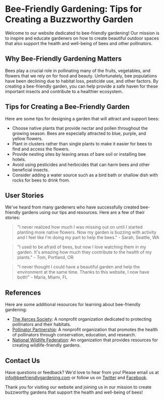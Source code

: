 <!--
Write me content for website with wallpaper which alt text is:

"A close-up of a bee on a flower"

The name/title of the page should not be 1:1 copy of the alt text but rather a real content of the website which is using this wallpaper.

- Use markdown format
- Start with the heading
- The content should look like a real website
- Include real sections like references, contact, user stories, etc. use things relevant to the page purpose.
- Feel free to use structure like headings, bullets, numbering, blockquotes, paragraphs, horizontal lines, etc.
- You can use formatting like bold or _italic_
- You can include UTF-8 emojis
- Links should be only #hash anchors (and you can refer to the document itself)
- Do not include images
-->

<!--font:Montserrat-->

# Bee-Friendly Gardening: Tips for Creating a Buzzworthy Garden

Welcome to our website dedicated to bee-friendly gardening! Our mission is to inspire and educate gardeners on how to create beautiful outdoor spaces that also support the health and well-being of bees and other pollinators.

## Why Bee-Friendly Gardening Matters

Bees play a crucial role in pollinating many of the fruits, vegetables, and flowers that we rely on for food and beauty. Unfortunately, bee populations have been declining due to habitat loss, pesticide use, and other factors. By creating a bee-friendly garden, you can help provide a safe haven for these important insects and contribute to a healthier ecosystem.

## Tips for Creating a Bee-Friendly Garden

Here are some tips for designing a garden that will attract and support bees:

-   Choose native plants that provide nectar and pollen throughout the growing season. Bees are especially attracted to blue, purple, and yellow flowers.
-   Plant in clusters rather than single plants to make it easier for bees to find and access the flowers.
-   Provide nesting sites by leaving areas of bare soil or installing bee hotels.
-   Avoid using pesticides and herbicides that can harm bees and other beneficial insects.
-   Consider adding a water source such as a bird bath or shallow dish with rocks for bees to drink from.

## User Stories

We've heard from many gardeners who have successfully created bee-friendly gardens using our tips and resources. Here are a few of their stories:

> "I never realized how much I was missing out on until I started planting more native flowers. Now my garden is buzzing with activity and I feel like I'm doing my part to help the bees." - Sarah, Seattle, WA

> "I used to be afraid of bees, but now I love watching them in my garden. It's amazing how much they contribute to the health of my plants." - Tom, Portland, OR

> "I never thought I could have a beautiful garden and help the environment at the same time. Thanks to this website, I now have both!" - Maria, Miami, FL

## References

Here are some additional resources for learning about bee-friendly gardening:

-   [The Xerces Society](#xerces-society): A nonprofit organization dedicated to protecting pollinators and their habitats.
-   [Pollinator Partnership](#pollinator-partnership): A nonprofit organization that promotes the health of pollinators through conservation, education, and research.
-   [National Wildlife Federation](#national-wildlife-federation): An organization that provides resources for creating wildlife-friendly gardens.

## Contact Us

Have questions or feedback? We'd love to hear from you! Please email us at [info@beefriendlygardening.com](mailto:info@beefriendlygardening.com) or follow us on [Twitter](#twitter) and [Facebook](#facebook).

Thank you for visiting our website and joining us in our mission to create buzzworthy gardens that support the health and well-being of bees!
